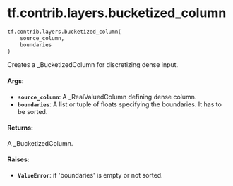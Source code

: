 <div itemscope itemtype="http://developers.google.com/ReferenceObject">
<meta itemprop="name" content="tf.contrib.layers.bucketized_column" />
<meta itemprop="path" content="Stable" />
</div>

# tf.contrib.layers.bucketized_column

``` python
tf.contrib.layers.bucketized_column(
    source_column,
    boundaries
)
```

Creates a _BucketizedColumn for discretizing dense input.

#### Args:

* <b>`source_column`</b>: A _RealValuedColumn defining dense column.
* <b>`boundaries`</b>: A list or tuple of floats specifying the boundaries. It has to
    be sorted.


#### Returns:

A _BucketizedColumn.


#### Raises:

* <b>`ValueError`</b>: if 'boundaries' is empty or not sorted.